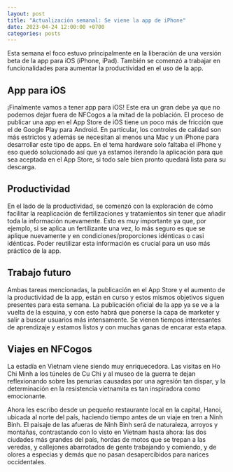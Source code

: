 ```yaml
---
layout: post
title: "Actualización semanal: Se viene la app de iPhone"
date: 2023-04-24 12:00:00 +0700
categories: posts
---
```


Esta semana el foco estuvo principalmente en la liberación de una versión beta de la app para iOS (iPhone, iPad). También se comenzó a trabajar en funcionalidades para aumentar la productividad en el uso de la app.

## App para iOS

¡Finalmente vamos a tener app para iOS! Este era un gran debe ya que no podemos dejar fuera de NFCogos a la mitad de la población. El proceso de publicar una app en el App Store de iOS tiene un poco más de fricción que el de Google Play para Android. En particular, los controles de calidad son más estrictos y además se necesitan al menos una Mac y un iPhone para desarrollar este tipo de apps. En el tema hardware solo faltaba el iPhone y eso quedó solucionado así que ya estamos iterando la aplicación para que sea aceptada en el App Store, si todo sale bien pronto quedará lista para su descarga.

## Productividad

En el lado de la productividad, se comenzó con la exploración de cómo facilitar la reaplicación de fertilizaciones y tratamientos sin tener que añadir toda la información nuevamente. Esto es muy importante ya que, por ejemplo, si se aplica un fertilizante una vez, lo más seguro es que se aplique nuevamente y en condiciones/proporciones idénticas o casi idénticas. Poder reutilizar esta información es crucial para un uso más práctico de la app.

## Trabajo futuro

Ambas tareas mencionadas, la publicación en el App Store y el aumento de la productividad de la app, están en curso y estos mismos objetivos siguen presentes para esta semana. La publicación oficial de la app ya se ve a la vuelta de la esquina, y con esto habrá que ponerse la capa de marketer y salir a buscar usuarios más intensamente. Se vienen tiempos interesantes de aprendizaje y estamos listos y con muchas ganas de encarar esta etapa.

## Viajes en NFCogos

La estadía en Vietnam viene siendo muy enriquecedora. Las visitas en Ho Chi Minh a los túneles de Cu Chi y al museo de la guerra te dejan reflexionando sobre las penurias causadas por una agresión tan dispar, y la determinación en la resistencia vietnamita es tan inspiradora como emocionante.

Ahora les escribo desde un pequeño restaurante local en la capital, Hanoi, ubicada al norte del país, haciendo tiempo antes de un viaje en tren a Ninh Binh. El paisaje de las afueras de Ninh Binh será de naturaleza, arroyos y montañas, contrastando con lo visto en Vietnam hasta ahora: las dos ciudades más grandes del país, hordas de motos que se trepan a las veredas, y callejones abarrotados de gente trabajando y comiendo, y de olores a especias y demás que no pasan desapercibidos para narices occidentales.
